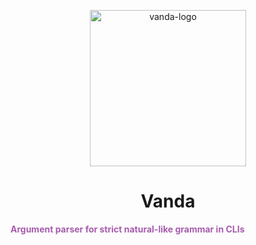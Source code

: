 <p align="center">
<img width="250" height="250" alt="vanda-logo" src="https://github.com/user-attachments/assets/1dce0c80-18a0-4646-8ebd-e0894b869e49" />
</p>

<div id="toc">
  <ul style="list-style: none; text-align: center;">
    <summary>
      <h1> Vanda </h1>
    </summary>
  </ul>
</div>

<span style="color:rgb(166, 92, 173); font-weight:bold;">
Argument parser for strict natural-like grammar in CLIs
</span>
